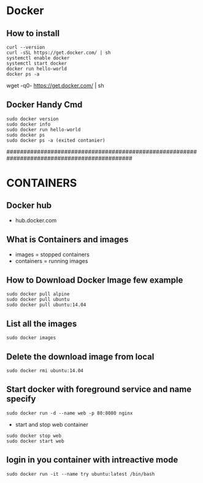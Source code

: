 # Docker

## How to install
```
curl --version
curl -sSL https://get.docker.com/ | sh
systemctl enable docker
systemctl start docker
docker run hello-world
docker ps -a
```

wget -q0- https://get.docker.com/ | sh

## Docker Handy Cmd
```
sudo docker version
sudo docker info
sudo docker run hello-world
sudo docker ps
sudo docker ps -a (exited contanier)
```

#############################################################################################

# CONTAINERS

## Docker hub
- hub.docker.com

## What is Containers and images
- images = stopped containers
- containers = running images

## How to Download Docker Image few example
```
sudo docker pull alpine
sudo docker pull ubuntu
sudo docker pull ubuntu:14.04
```

## List all the images
```
sudo docker images
```

## Delete the download image from local
```
sudo docker rmi ubuntu:14.04
```

## Start docker with foreground service and name specify
```
sudo docker run -d --name web -p 80:8080 nginx
```
- start and stop web container
```
sudo docker stop web
sudo docker start web
```

## login in you container with intreactive mode
```
sudo docker run -it --name try ubuntu:latest /bin/bash
```
